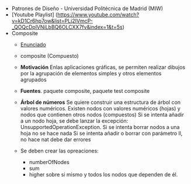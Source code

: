- Patrones de Diseño - Universidad Politécnica de Madrid (MIW)
- [Youtube Playlist] (https://www.youtube.com/watch?v=kD1Cr6hp7ow&list=PLj2IVmcP-_QOQcDplVNiLbBQ6OLCXX7fv&index=1&t=5s)
- Composite
  - [Enunciado](https://youtu.be/E85Nu2auOFI?list=PLj2IVmcP-_QOQcDplVNiLbBQ6OLCXX7fv) 
  - composite (Compuesto)

  - **Motivación**
    Enlas aplicaciones gráficas, se permiten realizar dibujos por la agrupación de elementos simples y otros elementos agrupados
  - **Fuentes**. paquete composite, paquete test composite
  - **Árbol de números**
    Se quiere construir una estructura de árbol con valores numéricos.
    Existen nodos con valores numéricos (hojas) y nodos que contienen otros nodos (compuestos)
    Si se intenta añadir a un nodo hoja, se debe lanzar la excepción:
    UnsupportedOperationException. Si se intenta borrar nodos a una hoja no se hace nada
    Si se intenta añadir o borrar con parámetro ll, no hace nat debe dar errores
  - Se deben crear las opreaciones:
    - numberOfNodes
    - sum
    - higher
    sobre si mismo y todos los nodos que dependen de él.